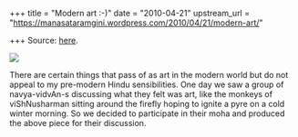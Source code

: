 +++
title = "Modern art :-)"
date = "2010-04-21"
upstream_url = "https://manasataramgini.wordpress.com/2010/04/21/modern-art/"

+++
Source: [here](https://manasataramgini.wordpress.com/2010/04/21/modern-art/).

[![](https://i2.wp.com/lh4.ggpht.com/_hjuA1bE0hBw/S8ph2Zao-1I/AAAAAAAABZc/gd_nh4_fQTY/s400/abstract001.png.jpg)](http://picasaweb.google.com/lh/photo/6Sln5qYDsNUYWGIoLv9Ztg?feat=embedwebsite)

There are certain things that pass of as art in the modern world but do not appeal to my pre-modern Hindu sensibilities. One day we saw a group of navya-vidvAn-s discussing what they felt was art, like the monkeys of viShNusharman sitting around the firefly hoping to ignite a pyre on a cold winter morning. So we decided to participate in their moha and produced the above piece for their discussion.

